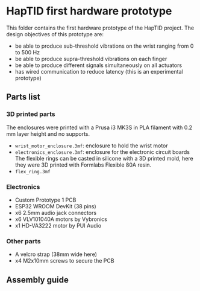 # HapTID first hardware prototype

This folder contains the first hardware prototype of the HapTID project.
The design objectives of this prototype are:
- be able to produce sub-threshold vibrations on the wrist ranging from 0 to 500 Hz
- be able to produce supra-threshold vibrations on each finger
- be able to produce different signals simultaneously on all actuators
- has wired communication to reduce latency (this is an experimental prototype)

## Parts list
 
### 3D printed parts

The enclosures were printed with a Prusa i3 MK3S in PLA filament with 0.2 mm layer height and no supports.
- `wrist_motor_enclosure.3mf`: enclosure to hold the wrist motor
- `electronics_enclosure.3mf`: enclosure for the electronic circuit boards
The flexible rings can be casted in silicone with a 3D printed mold, here they were 3D printed with Formlabs Flexible 80A resin.
- `flex_ring.3mf`

### Electronics

- Custom Prototype 1 PCB
- ESP32 WROOM DevKit (38 pins)
- x6 2.5mm audio jack connectors
- x6 VLV101040A motors by Vybronics
- x1 HD-VA3222 motor by PUI Audio

### Other parts

- A velcro strap (38mm wide here)
- x4 M2x10mm screws to secure the PCB

## Assembly guide